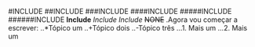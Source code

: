 #INCLUDE
##INCLUDE
###INCLUDE
####INCLUDE
#####INCLUDE
######INCLUDE
**Include**
*Include*
_Include_
~~NONE~~
.Agora vou começar a escrever:
..*Tópico um
..+Tópico dois
..-Tópico três
...1. Mais um
...2. Mais um
